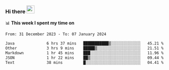 ### Hi there <a href="https://www.gautamkrishnar.com/"><img src="https://media.giphy.com/media/hvRJCLFzcasrR4ia7z/giphy.gif" width="25px"></a>

📊 **This week I spent my time on**

<!--START_SECTION:waka-->

```txt
From: 31 December 2023 - To: 07 January 2024

Java              6 hrs 37 mins   ███████████▒░░░░░░░░░░░░░   45.21 %
Other             3 hrs 9 mins    █████▒░░░░░░░░░░░░░░░░░░░   21.51 %
Markdown          1 hr 45 mins    ███░░░░░░░░░░░░░░░░░░░░░░   11.96 %
JSON              1 hr 22 mins    ██▒░░░░░░░░░░░░░░░░░░░░░░   09.44 %
Text              38 mins         █░░░░░░░░░░░░░░░░░░░░░░░░   04.41 %
```

<!--END_SECTION:waka-->
